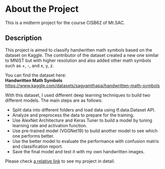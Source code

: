 # About the Project
This is a midterm project for the course CISB62 of Mt.SAC.
## Description
This project is aimed to classify handwritten math symbols based on the dataset on Kaggle. The contributor of the dataset created a new one similar to MNIST but with higher resolution and also added other math symbols such as +, -, and x, y, z.

You can find the dataset here: <br>**Handwritten Math Symbols** https://www.kaggle.com/datasets/sagyamthapa/handwritten-math-symbols

With this dataset, I used different deep learning techniques to build two different models. The main steps are as follows:

- Split data into different folders and load data using tf.data.Dataset API.
- Analyze and preprocess the data to prepare for the training.
- Use AlexNet Architecture and Keras Tuner to build a model by tuning learning rate and activation function.
- Use pre-trained model (VGGNet19) to build another model to see which one performs better.
- Use the better model to evaluate the performance with confusion matrix and classification report.
- Save the final model and test it with my own handwritten images.

Please check [a relative link](CISB62_midterm_project_Chao.ipynb) to see my project in detail.
